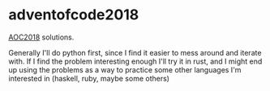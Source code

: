 # adventofcode2018
[AOC2018](https://adventofcode.com/) solutions.

Generally I'll do python first, since I find it easier to mess around and iterate with.
If I find the problem interesting enough I'll try it in rust, and I might end up using the problems as a way to practice some other languages I'm interested in (haskell, ruby, maybe some others)
